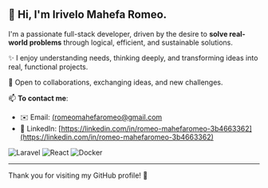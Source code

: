 ## 👋 Hi, I'm Irivelo Mahefa Romeo.

I'm a passionate full-stack developer, driven by the desire to **solve real-world problems** through logical, efficient, and sustainable solutions.

✨ I enjoy understanding needs, thinking deeply, and transforming ideas into real, functional projects.

🤝 Open to collaborations, exchanging ideas, and new challenges.

📫 **To contact me**:
- ✉️ Email: [(romeomahefaromeo@gmail.com](romeomahefaromeo@gmail.com)
- 🔗 LinkedIn: [https://linkedin.com/in/romeo-mahefaromeo-3b4663362](https://linkedin.com/in/romeo-mahefaromeo-3b4663362)





![Laravel](https://img.shields.io/badge/Laravel-red?logo=laravel&logoColor=white)
![React](https://img.shields.io/badge/React-blue?logo=react&logoColor=white)
![Docker](https://img.shields.io/badge/Docker-2496ED?logo=docker&logoColor=white)


---

Thank you for visiting my GitHub profile! 🚀
 
